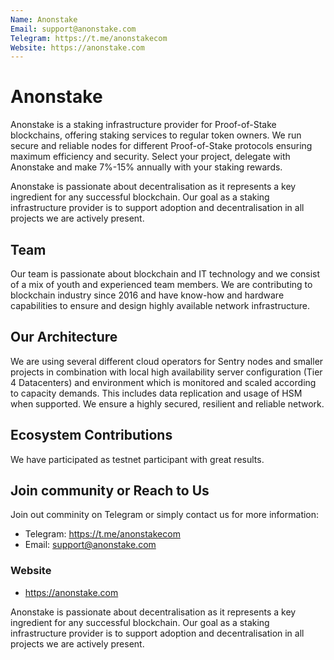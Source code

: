 ```yaml
---
Name: Anonstake
Email: support@anonstake.com
Telegram: https://t.me/anonstakecom
Website: https://anonstake.com
---
```


# Anonstake 

Anonstake is a staking infrastructure provider for Proof-of-Stake blockchains, offering staking services to regular token owners. We run secure and reliable nodes for different Proof-of-Stake protocols ensuring maximum efficiency and security. Select your project, delegate with Anonstake and make 7%-15% annually with your staking rewards.

Anonstake is passionate about decentralisation as it represents a key ingredient for any successful blockchain. Our goal as a staking infrastructure provider is to support adoption and decentralisation in all projects we are actively present.

## Team

Our team is passionate about blockchain and IT technology and we consist of a mix of youth and experienced team members. We are contributing to blockchain industry since 2016 and have know-how and hardware capabilities to ensure and design highly available network infrastructure.


## Our Architecture

We are using several different cloud operators for Sentry nodes and smaller projects in combination with local high availability server configuration (Tier 4 Datacenters) and environment which is monitored and scaled according to capacity demands. This includes data replication and usage of HSM when supported. We ensure a highly secured, resilient and reliable network.


## Ecosystem Contributions

We have participated as testnet participant with great results.

## Join community or Reach to Us

Join out comminity on Telegram or simply contact us for more information:
- Telegram: https://t.me/anonstakecom
- Email: support@anonstake.com


### Website

 - https://anonstake.com

Anonstake is passionate about decentralisation as it represents a key ingredient for any successful blockchain. Our goal as a staking infrastructure provider is to support adoption and decentralisation in all projects we are actively present.

